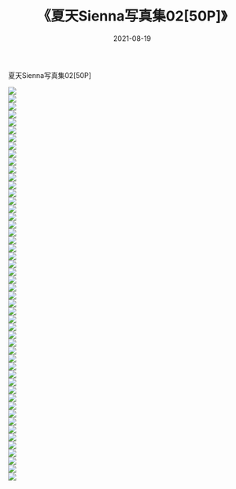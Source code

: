 ﻿---
layout: post
title:  《夏天Sienna写真集02[50P]》
date:   2021-08-19
img: http://pic.660000.xyz/1:/性感/2021/夏天Sienna写真集02[50P]/000.jpg
categories: [美女, 清纯, 唯美]
---

夏天Sienna写真集02[50P]

  ![](http://pic.660000.xyz/1:/性感/2021/夏天Sienna写真集02[50P]/001.jpg) <br> ![](http://pic.660000.xyz/1:/性感/2021/夏天Sienna写真集02[50P]/002.jpg) <br> ![](http://pic.660000.xyz/1:/性感/2021/夏天Sienna写真集02[50P]/003.jpg) <br> ![](http://pic.660000.xyz/1:/性感/2021/夏天Sienna写真集02[50P]/004.jpg) <br> ![](http://pic.660000.xyz/1:/性感/2021/夏天Sienna写真集02[50P]/005.jpg) <br> ![](http://pic.660000.xyz/1:/性感/2021/夏天Sienna写真集02[50P]/006.jpg) <br> ![](http://pic.660000.xyz/1:/性感/2021/夏天Sienna写真集02[50P]/007.jpg) <br> ![](http://pic.660000.xyz/1:/性感/2021/夏天Sienna写真集02[50P]/008.jpg) <br> ![](http://pic.660000.xyz/1:/性感/2021/夏天Sienna写真集02[50P]/009.jpg) <br> ![](http://pic.660000.xyz/1:/性感/2021/夏天Sienna写真集02[50P]/010.jpg) <br> ![](http://pic.660000.xyz/1:/性感/2021/夏天Sienna写真集02[50P]/011.jpg) <br> ![](http://pic.660000.xyz/1:/性感/2021/夏天Sienna写真集02[50P]/012.jpg) <br> ![](http://pic.660000.xyz/1:/性感/2021/夏天Sienna写真集02[50P]/013.jpg) <br> ![](http://pic.660000.xyz/1:/性感/2021/夏天Sienna写真集02[50P]/014.jpg) <br> ![](http://pic.660000.xyz/1:/性感/2021/夏天Sienna写真集02[50P]/015.jpg) <br> ![](http://pic.660000.xyz/1:/性感/2021/夏天Sienna写真集02[50P]/016.jpg) <br> ![](http://pic.660000.xyz/1:/性感/2021/夏天Sienna写真集02[50P]/017.jpg) <br> ![](http://pic.660000.xyz/1:/性感/2021/夏天Sienna写真集02[50P]/018.jpg) <br> ![](http://pic.660000.xyz/1:/性感/2021/夏天Sienna写真集02[50P]/019.jpg) <br> ![](http://pic.660000.xyz/1:/性感/2021/夏天Sienna写真集02[50P]/020.jpg) <br> ![](http://pic.660000.xyz/1:/性感/2021/夏天Sienna写真集02[50P]/021.jpg) <br> ![](http://pic.660000.xyz/1:/性感/2021/夏天Sienna写真集02[50P]/022.jpg) <br> ![](http://pic.660000.xyz/1:/性感/2021/夏天Sienna写真集02[50P]/023.jpg) <br> ![](http://pic.660000.xyz/1:/性感/2021/夏天Sienna写真集02[50P]/024.jpg) <br> ![](http://pic.660000.xyz/1:/性感/2021/夏天Sienna写真集02[50P]/025.jpg) <br> ![](http://pic.660000.xyz/1:/性感/2021/夏天Sienna写真集02[50P]/026.jpg) <br> ![](http://pic.660000.xyz/1:/性感/2021/夏天Sienna写真集02[50P]/027.jpg) <br> ![](http://pic.660000.xyz/1:/性感/2021/夏天Sienna写真集02[50P]/028.jpg) <br> ![](http://pic.660000.xyz/1:/性感/2021/夏天Sienna写真集02[50P]/029.jpg) <br> ![](http://pic.660000.xyz/1:/性感/2021/夏天Sienna写真集02[50P]/030.jpg) <br> ![](http://pic.660000.xyz/1:/性感/2021/夏天Sienna写真集02[50P]/031.jpg) <br> ![](http://pic.660000.xyz/1:/性感/2021/夏天Sienna写真集02[50P]/032.jpg) <br> ![](http://pic.660000.xyz/1:/性感/2021/夏天Sienna写真集02[50P]/033.jpg) <br> ![](http://pic.660000.xyz/1:/性感/2021/夏天Sienna写真集02[50P]/034.jpg) <br> ![](http://pic.660000.xyz/1:/性感/2021/夏天Sienna写真集02[50P]/035.jpg) <br> ![](http://pic.660000.xyz/1:/性感/2021/夏天Sienna写真集02[50P]/036.jpg) <br> ![](http://pic.660000.xyz/1:/性感/2021/夏天Sienna写真集02[50P]/037.jpg) <br> ![](http://pic.660000.xyz/1:/性感/2021/夏天Sienna写真集02[50P]/038.jpg) <br> ![](http://pic.660000.xyz/1:/性感/2021/夏天Sienna写真集02[50P]/039.jpg) <br> ![](http://pic.660000.xyz/1:/性感/2021/夏天Sienna写真集02[50P]/040.jpg) <br> ![](http://pic.660000.xyz/1:/性感/2021/夏天Sienna写真集02[50P]/041.jpg) <br> ![](http://pic.660000.xyz/1:/性感/2021/夏天Sienna写真集02[50P]/042.jpg) <br> ![](http://pic.660000.xyz/1:/性感/2021/夏天Sienna写真集02[50P]/043.jpg) <br> ![](http://pic.660000.xyz/1:/性感/2021/夏天Sienna写真集02[50P]/044.jpg) <br> ![](http://pic.660000.xyz/1:/性感/2021/夏天Sienna写真集02[50P]/045.jpg) <br> ![](http://pic.660000.xyz/1:/性感/2021/夏天Sienna写真集02[50P]/046.jpg) <br> ![](http://pic.660000.xyz/1:/性感/2021/夏天Sienna写真集02[50P]/047.jpg) <br> ![](http://pic.660000.xyz/1:/性感/2021/夏天Sienna写真集02[50P]/048.jpg) <br> ![](http://pic.660000.xyz/1:/性感/2021/夏天Sienna写真集02[50P]/049.jpg) <br> ![](http://pic.660000.xyz/1:/性感/2021/夏天Sienna写真集02[50P]/050.jpg) <br>